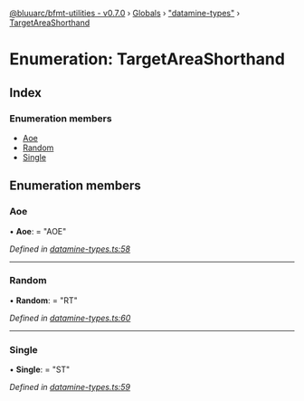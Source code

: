 [@bluuarc/bfmt-utilities - v0.7.0](../README.md) › [Globals](../globals.md) › ["datamine-types"](../modules/_datamine_types_.md) › [TargetAreaShorthand](_datamine_types_.targetareashorthand.md)

# Enumeration: TargetAreaShorthand

## Index

### Enumeration members

* [Aoe](_datamine_types_.targetareashorthand.md#aoe)
* [Random](_datamine_types_.targetareashorthand.md#random)
* [Single](_datamine_types_.targetareashorthand.md#single)

## Enumeration members

###  Aoe

• **Aoe**: = "AOE"

*Defined in [datamine-types.ts:58](https://github.com/BluuArc/bfmt-utilities/blob/master/src/datamine-types.ts#L58)*

___

###  Random

• **Random**: = "RT"

*Defined in [datamine-types.ts:60](https://github.com/BluuArc/bfmt-utilities/blob/master/src/datamine-types.ts#L60)*

___

###  Single

• **Single**: = "ST"

*Defined in [datamine-types.ts:59](https://github.com/BluuArc/bfmt-utilities/blob/master/src/datamine-types.ts#L59)*
